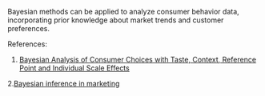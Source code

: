 Bayesian methods can be applied to analyze consumer behavior data, incorporating prior knowledge about market trends and customer preferences.


References: 
1. [Bayesian Analysis of Consumer Choices with Taste, Context, Reference Point
and Individual Scale Effects](https://citeseerx.ist.psu.edu/document?repid=rep1&type=pdf&doi=7e1f9ab6bf4d0fdb5b05c4d11143b3608c136928)

2.[Bayesian inference in marketing](https://en.wikipedia.org/wiki/Bayesian_inference_in_marketing)
